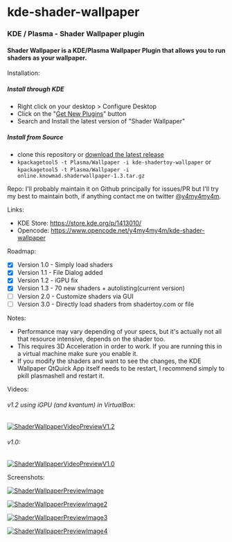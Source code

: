 # kde-shader-wallpaper
### KDE / Plasma - Shader Wallpaper plugin


#### Shader Wallpaper is a KDE/Plasma Wallpaper Plugin that allows you to run shaders as your wallpaper.

Installation:
##### Install through KDE
- Right click on your desktop > Configure Desktop
- Click on the "[Get New Plugins](https://user-images.githubusercontent.com/8145020/92334553-c1f1f480-f054-11ea-959d-1017fec92db4.png)" button
- Search and Install the latest version of "Shader Wallpaper"

##### Install from Source
- clone this repository or [download the latest release](https://github.com/y4my4my4m/kde-shader-wallpaper/releases)
- `kpackagetool5 -t Plasma/Wallpaper -i kde-shadertoy-wallpaper` or `kpackagetool5 -t Plasma/Wallpaper -i online.knowmad.shaderwallpaper-1.3.tar.gz`

Repo:
I'll probably maintain it on Github principally for issues/PR but I'll try my best to maintain both, if anything contact me on twitter [@y4my4my4m](https://twitter.com/@y4my4my4m).

Links:
- KDE Store: https://store.kde.org/p/1413010/
- Opencode: https://www.opencode.net/y4my4my4m/kde-shader-wallpaper

Roadmap:
- [x] Version 1.0 - Simply load shaders
- [x] Version 1.1 - File Dialog added
- [x] Version 1.2 - iGPU fix
- [x] Version 1.3 - 70 new shaders + autolisting(current version)
- [ ] Version 2.0 - Customize shaders via GUI
- [ ] Version 3.0 - Directly load shaders from shadertoy.com or file

Notes:
- Performance may vary depending of your specs, but it's actually not all that resource intensive, depends on the shader too.
- This requires 3D Acceleration in order to work. If you are running this in a virtual machine make sure you enable it.
- If you modify the shaders and want to see the changes, the KDE Wallpaper QtQuick App itself needs to be restart, I recommend simply to pkill plasmashell and restart it.

Videos:

###### v1.2 using iGPU (and kvantum) in VirtualBox:

[![ShaderWallpaperVideoPreviewV1.2](https://cdn-cf-east.streamable.com/image/1g7muc_first.jpg?Expires=1599641820&Signature=kBzPch9XeiD3AieRh4sXd84JdQIknV2KK1m~w7KtXcO-5LH~JCeG8Wngq2p45Z521BWfd2jxpaujTV3618h91u4EnBSzMDRskpxPuSQ4x9uihB0gQ7u4OZjfLt3g-dXLa69Vh6V8~NCDuqo6v3G24vlQND-GArKa~lDPQvnNj2qt-cOIuFLyO0cBwJG4MTu-9C2zOe2wjR2s-cj8IAi4PweeMpJqeKZepDpe9grl8Wry8s3ahP9hZfUyCBs53LnWsEbfe2Ze01j6Bo07gXXb5rAQXYvfI7WxIDX2S7L5f33OxxJNxa4v1Jeg-aAsrW9Ij-86b9qtfsjN1IE6wUOzpQ__&Key-Pair-Id=APKAIEYUVEN4EVB2OKEQ)](https://streamable.com/1g7muc)

###### v1.0:
[![ShaderWallpaperVideoPreviewV1.0](https://cdn-cf-east.streamable.com/image/yeqam9.jpg?Expires=1599641220&Signature=NCZXLhg5owCeCiBx8wg7FIO2oOZ~6y9b-we72JE0icG9Cw649dYPPRqDzuOnXsvOEe0omZhhlckbcdLZg6QKbMm9R6UUkN3g-hs4Y8WAJcWIXrantAsWlg309a2vu-gIkHV06eOYczdC3BBzprRHLh8BuKGRQyIAvxLYyf25mWexhPVrZHvrXsl-PFWN1tH~LLL14vD1oaoysupJxnF26qLVv1nAGB-AzYn7GVAcnJmpOPUbKz~jl2Z6iWy1fgJYu~Dym5Hxphc21-XIOHSqXYjkZFDslyevRJVcfqAsnfOzsm3GwRmBQ8hYB5wO5lpp4DnAUuDjtzY9d5sB025U0Q__&Key-Pair-Id=APKAIEYUVEN4EVB2OKEQ)](https://streamable.com/yeqam9)

Screenshots:

[![ShaderWallpaperPreviewImage](https://cdn.pling.com/img/c/5/d/1/ef67e0df43137d0d42b81afe700e83aa9cf2c911ab4619aa6ba072894a404c658546.png)](https://cdn.pling.com/img/c/5/d/1/ef67e0df43137d0d42b81afe700e83aa9cf2c911ab4619aa6ba072894a404c658546.png)

[![ShaderWallpaperPreviewImage2](https://cdn.pling.com/img/4/1/4/0/95ec8cf5ca97eac0504faa68b297355964a9c6d4e1e1e161609997356b9a6d75fe6d.png)](https://cdn.pling.com/img/4/1/4/0/95ec8cf5ca97eac0504faa68b297355964a9c6d4e1e1e161609997356b9a6d75fe6d.png)

[![ShaderWallpaperPreviewImage3](https://cdn.pling.com/img/f/8/2/c/67b57155b2a2a2cd63f6d5545af2f6da3f5298c081c5ab05a72f6c17aa56aee79afd.png)](https://cdn.pling.com/img/f/8/2/c/67b57155b2a2a2cd63f6d5545af2f6da3f5298c081c5ab05a72f6c17aa56aee79afd.png)

[![ShaderWallpaperPreviewImage4](https://cdn.pling.com/img/9/e/c/9/b5026604b9009c3541e25b98bbaa0450d17a52ceee878f8b44383bb5e3570c3f251d.png)](https://cdn.pling.com/img/9/e/c/9/b5026604b9009c3541e25b98bbaa0450d17a52ceee878f8b44383bb5e3570c3f251d.png)
